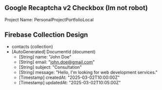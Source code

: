 ## Google Recaptcha v2 Checkbox (Im not robot)
Project Name: PersonalProjectPortfolioLocal

## Firebase Collection Design
 - contacts (collection)
  - [AutoGenerated] DocumentId (document)
    - [String] name: "John Doe"
    - [String] email: "john.doe@gmail.com"
    - [String] subject: "Consultation"
    - [String] message: "Hello, I'm looking for web development services."
    - [Timestamp] createdAt: "2025-03-02T10:00:00Z"
    - [Timestamp] updatedAt: "2025-03-02T10:05:00Z"